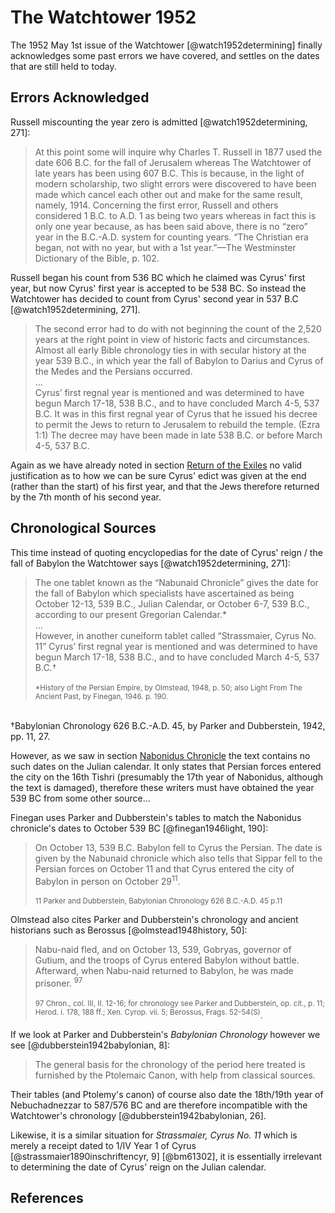 # The Watchtower 1952

The 1952 May 1st issue of the Watchtower [@watch1952determining] finally acknowledges some past errors we have 
covered, and settles on the dates that are still held to today.

## Errors Acknowledged

Russell miscounting the year zero is admitted [@watch1952determining, 271]:

> At this point some will inquire why Charles T. Russell in 1877 used the date 606 B.C. for the fall of Jerusalem 
  whereas The Watchtower of late years has been using 607 B.C. This is because, in the light of modern scholarship, 
  two slight errors were discovered to have been made which cancel each other out and make for the same result, namely, 
  1914\. Concerning the first error, Russell and others considered 1 B.C. to A.D. 1 as being two years whereas in 
  fact this is only one year because, as has been said above, there is no “zero” year in the B.C.-A.D. system for 
  counting years. “The Christian era began, not with no year, but with a 1st year.”—The Westminster Dictionary of the 
  Bible, p. 102. 

Russell began his count from 536 BC which he claimed was Cyrus' first year, but now Cyrus' first year is
accepted to be 538 BC. So instead the Watchtower has decided to count from Cyrus' second year in 
537 B.C [@watch1952determining, 271].

> The second error had to do with not beginning the count of the 2,520 years at the right point in view of historic 
  facts and circumstances. Almost all early Bible chronology ties in with secular history at the year 539 B.C., in which 
  year the fall of Babylon to Darius and Cyrus of the Medes and the Persians occurred.
  <br>...<br>
  Cyrus’ first regnal year is mentioned and was determined to have begun March 17-18, 538 B.C., and to have concluded 
  March 4-5, 537 B.C. It was in this first regnal year of Cyrus that he issued his decree to permit the Jews to return 
  to Jerusalem to rebuild the temple. (Ezra 1:1) The decree may have been made in late 538 B.C. or before 
  March 4-5, 537 B.C.

Again as we have already noted in section [Return of the Exiles](../70_years/return.md) no valid justification
as to how we can be sure Cyrus' edict was given at the end (rather than the start) of his first year, and that the
Jews therefore returned by the 7th month of his second year.

## Chronological Sources

This time instead of quoting encyclopedias for the date of Cyrus' reign / the fall of Babylon the Watchtower says
[@watch1952determining, 271]:

> The one tablet known as the “Nabunaid Chronicle” gives the date for the fall of Babylon which specialists have 
  ascertained as being October 12-13, 539 B.C., Julian Calendar, or October 6-7, 539 B.C., according to our present 
  Gregorian Calendar.*
  <br>...<br>
  However, in another cuneiform tablet called “Strassmaier, Cyrus No. 11” Cyrus’ first regnal year is mentioned and was 
  determined to have begun March 17-18, 538 B.C., and to have concluded March 4-5, 537 B.C.†
  <br><br><sup>
  *History of the Persian Empire, by Olmstead, 1948, p. 50; also Light From The Ancient Past, by Finegan, 1946. p. 190.
  <br>
  †Babylonian Chronology 626 B.C.-A.D. 45, by Parker and Dubberstein, 1942, pp. 11, 27.</sup>

However, as we saw in section [Nabonidus Chronicle](../../orthodox/chronicles/bm35382.md) the text contains no such 
dates on the Julian calendar. It only states that Persian forces entered the city on the 16th Tishri (presumably
the 17th year of Nabonidus, although the text is damaged), therefore these writers must have obtained the year 539 BC
from some other source...

Finegan uses Parker and Dubberstein's tables to match the Nabonidus chronicle's dates to October 539 BC
[@finegan1946light, 190]:

> On October 13, 539 B.C. Babylon fell to Cyrus the Persian. The date is given by the Nabunaid chronicle which also
  tells that Sippar fell to the Persian forces on October 11 and that Cyrus entered the city of Babylon in person
  on October 29<sup>11</sup>. 
  <br><br>
  <sup>11 Parker and Dubberstein, Babylonian Chronology 626 B.C.-A.D. 45 p.11</sup>

Olmstead also cites Parker and Dubberstein's chronology and ancient historians such as Berossus 
[@olmstead1948history, 50]:

> Nabu-naid fled, and on October 13, 539, Gobryas, governor of Gutium, and the troops of Cyrus entered Babylon 
  without battle. Afterward, when Nabu-naid returned to Babylon, he was made prisoner. <sup>97</sup>
  <br><br>
  <sup>97 Chron., col. III, II. 12-16; for chronology see Parker and Dubberstein, op. cit., p. 11; Herod.
  i. 178, 188 ff.; Xen. Cyrop. vii. 5; Berossus, Frags. 52-54(S)</sup>.

If we look at Parker and Dubberstein's _Babylonian Chronology_ however we see [@dubberstein1942babylonian, 8]:

> The general basis for the chronology of the period here treated is furnished by the Ptolemaic Canon, with help
  from classical sources. 

Their tables (and Ptolemy's canon) of course also date the 18th/19th year of Nebuchadnezzar to 587/576 BC and are
therefore incompatible with the Watchtower's chronology [@dubberstein1942babylonian, 26].

Likewise, it is a similar situation for _Strassmaier, Cyrus No. 11_ which is merely a receipt dated to 1/IV Year 1 of 
Cyrus [@strassmaier1890inschriftencyr, 9] [@bm61302], it is essentially irrelevant to determining the date of Cyrus'
reign on the Julian calendar.

## References
